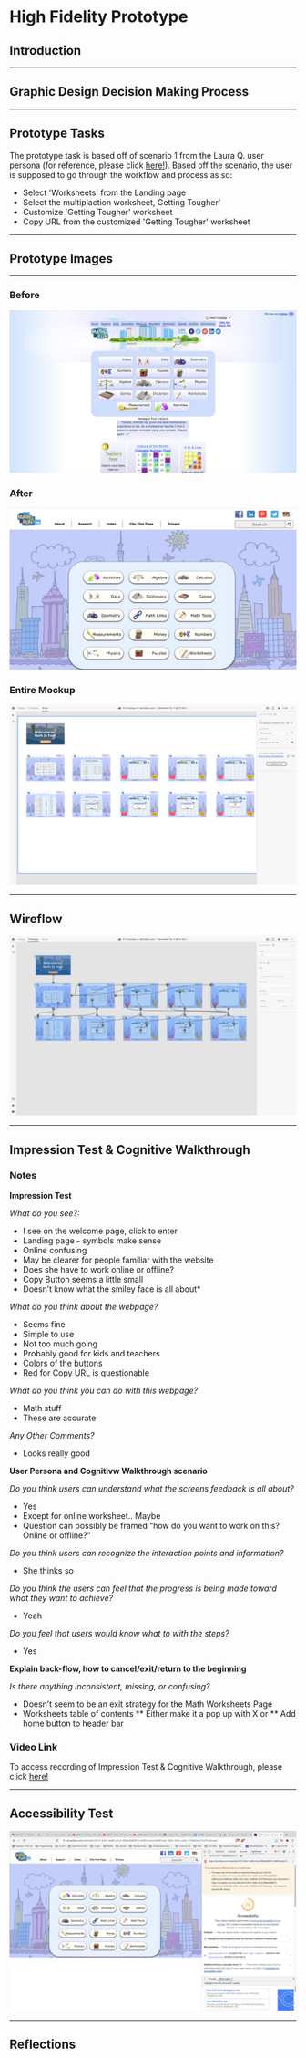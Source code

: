 # High Fidelity Prototype
## Introduction

----
## Graphic Design Decision Making Process

----
## Prototype Tasks
The prototype task is based off of scenario 1 from the Laura Q. user persona (for reference, please click [here!](https://github.com/elco7985/DH250-Romero_Garrett/tree/main/Assignment%2005)). Based off the scenario, the user is supposed to go through the workflow and process as so:
* Select 'Worksheets' from the Landing page
* Select the multiplaction worksheet, Getting Tougher'
* Customize 'Getting Tougher' worksheet
* Copy URL from the customized 'Getting Tougher' worksheet 

----
## Prototype Images

----
### Before
<img src="./mathisfun.png">

### After
<img src="./Updated_mathisfun.com.png">

### Entire Mockup
<img src="./Hi-Fi_Full Mockup.png">

----
## Wireflow
<img src="./Hi-Fi_Wireflow.png">

----
## Impression Test & Cognitive Walkthrough
### Notes
**Impression Test**

*What do you see?:*
* I see on the welcome page, click to enter
* Landing page - symbols make sense
* Online confusing
* May be clearer for people familiar with the website
* Does she have to work online or offline?
* Copy Button seems a little small
* Doesn’t know what the smiley face is all about*

*What do you think about the webpage?*
* Seems fine
* Simple to use
* Not too much going
* Probably good for kids and teachers
* Colors of the buttons
* Red for Copy URL is questionable

*What do you think you can do with this webpage?*
*  Math stuff
* These are accurate

*Any Other Comments?*
*  Looks really good

**User Persona and Cognitivw Walkthrough scenario**

*Do you think users can understand what the screens feedback is all about?*
* Yes
* Except for online worksheet.. Maybe
* Question can possibly be framed “how do you want to work on this? Online or offline?”

*Do you think users can recognize the interaction points and information?*
* She thinks so

*Do you think the users can feel that the progress is being made toward what they want to achieve?*
* Yeah

*Do you feel that users would know what to with the steps?*
* Yes

**Explain back-flow, how to cancel/exit/return to the beginning**

*Is there anything inconsistent, missing, or confusing?* 
* Doesn’t seem to be an exit strategy for the Math Worksheets Page
* Worksheets table of contents
    ** Either make it a pop up with X or
    ** Add home button to header bar

### Video Link
To access recording of Impression Test & Cognitive Walkthrough, please click [here!](https://drive.google.com/drive/folders/1lShCC0MU6rbITE1A-qcLzI5bl4JzJdXA?usp=sharing)

----
## Accessibility Test
<img src="./Accessibility.png">

----
## Reflections
